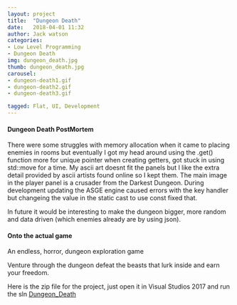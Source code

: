 ```yaml
---
layout: project
title:  "Dungeon Death"
date:   2018-04-01 11:32
author: Jack watson
categories:
- Low Level Programming
- Dungeon Death
img: dungeon_death.jpg
thumb: dungeon_death.jpg
carousel:
- dungeon-death1.gif
- dungeon-death2.gif
- dungeon-death3.gif

tagged: Flat, UI, Development
---
```

#### Dungeon Death PostMortem
There were some struggles with memory allocation when it came to placing enemies in rooms but eventually I got my head around using 
the .get() function more for unique pointer when creating getters, got stuck in using std::move for a time. My ascii art doesnt fit the panels
but I like the extra detail provided by ascii artists found online so I kept them. The main image in the player panel is a crusader
from the Darkest Dungeon. During development updating the ASGE engine caused errors with the key handler but changeing the value in the 
static cast to use const fixed that.

In future it would be interesting to make the dungeon bigger,  more random and data driven (which enemies already are by using 
json).

#### Onto the actual game
An endless, horror, dungeon exploration game

Venture through the dungeon defeat the beasts that lurk inside and earn your freedom.

Here is the zip file for the project, just open it in Visual Studios 2017 and run the sln [Dungeon_Death][1]

[1]:{{site.JackW8335.github.io}}/assets/downloads/Dungeon_Death.zip 


